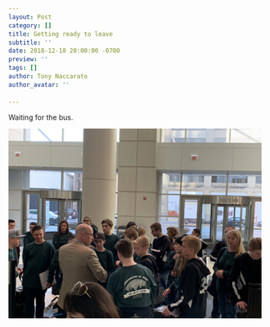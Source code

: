 ```yaml
---
layout: Post
category: []
title: Getting ready to leave
subtitle: ''
date: 2018-12-18 20:00:00 -0700
preview: ''
tags: []
author: Tony Naccarato
author_avatar: ''

---
```

Waiting for the bus.

![](/uploads/0CDC09F2-D038-45CC-B8B9-C6B717E22663.jpeg)